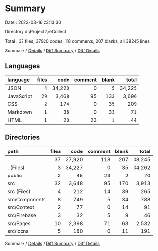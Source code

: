 # Summary

Date : 2023-03-16 23:13:30

Directory d:\\Projects\\reCollect

Total : 37 files,  37920 codes, 118 comments, 207 blanks, all 38245 lines

Summary / [Details](details.md) / [Diff Summary](diff.md) / [Diff Details](diff-details.md)

## Languages
| language | files | code | comment | blank | total |
| :--- | ---: | ---: | ---: | ---: | ---: |
| JSON | 4 | 34,220 | 0 | 5 | 34,225 |
| JavaScript | 29 | 3,468 | 95 | 133 | 3,696 |
| CSS | 2 | 174 | 0 | 35 | 209 |
| Markdown | 1 | 38 | 0 | 33 | 71 |
| HTML | 1 | 20 | 23 | 1 | 44 |

## Directories
| path | files | code | comment | blank | total |
| :--- | ---: | ---: | ---: | ---: | ---: |
| . | 37 | 37,920 | 118 | 207 | 38,245 |
| . (Files) | 3 | 34,227 | 0 | 35 | 34,262 |
| public | 2 | 45 | 23 | 2 | 70 |
| src | 32 | 3,648 | 95 | 170 | 3,913 |
| src (Files) | 4 | 212 | 14 | 39 | 265 |
| src\\Components | 8 | 749 | 5 | 34 | 788 |
| src\\Context | 2 | 77 | 0 | 14 | 91 |
| src\\Firebase | 3 | 32 | 5 | 9 | 46 |
| src\\Pages | 10 | 2,398 | 71 | 63 | 2,532 |
| src\\icons | 5 | 180 | 0 | 11 | 191 |

Summary / [Details](details.md) / [Diff Summary](diff.md) / [Diff Details](diff-details.md)